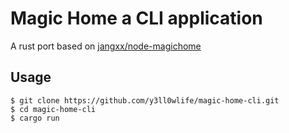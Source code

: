 # Magic Home a CLI application
A rust port based on [jangxx/node-magichome](https://github.com/jangxx/node-magichome)

## Usage
```shell
$ git clone https://github.com/y3ll0wlife/magic-home-cli.git
$ cd magic-home-cli
$ cargo run
```